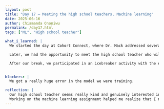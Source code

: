 ```yaml
---
layout: post
title: "Day 17 – Meeting the high school teachers, Machine learning"
date: 2025-06-16
author: Chiamanda Ononiwu
permalink: /day17.html
tags: ["ML", "High school teacher"]

what_i_learned: |
  We started the day at Cohort Connect, where Dr. Mack addressed several important topics and updates. After that, we focused on refining our group project pitch, ensuring it could be delivered in under 30 seconds.

  Later, we had the opportunity to meet the high school teacher who will be joining our project. We sat down with him to introduce ourselves, brief him on our project goals, and explain the progress we've made so far.

  After our break, we participated in an icebreaker activity with the other project group and their high school teacher. It was a great way to connect and build community. We then returned to our machine learning work. Since our project uses linear regression, we practiced coding a linear regression model from scratch to strengthen our understanding and skills.

  
blockers: |
  We got a really huge error in the model we were training.   

reflection: |
  Our high school teacher seems really kind and genuinely interested in our project, which is encouraging. We also had a chance to briefly discuss how we’ll delegate tasks for our upcoming presentation on Friday.
  Working on the machine learning assignment helped me realize that I need more practice, especially with feature engineering. I’ve learned that if certain parts of your data aren’t properly prepared, it can cause major issues when training your model.
---
```

